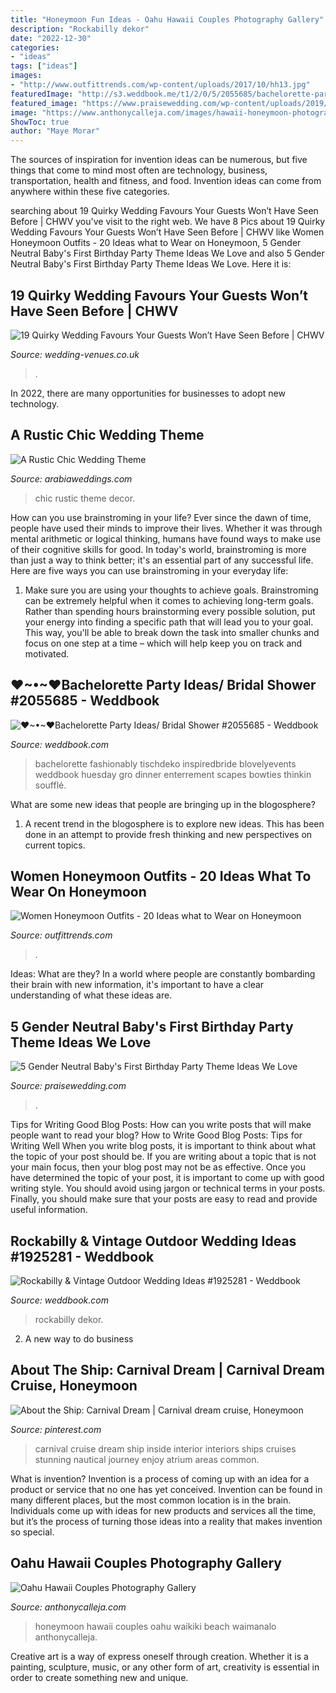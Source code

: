 ```yaml
---
title: "Honeymoon Fun Ideas - Oahu Hawaii Couples Photography Gallery"
description: "Rockabilly dekor"
date: "2022-12-30"
categories:
- "ideas"
tags: ["ideas"]
images:
- "http://www.outfittrends.com/wp-content/uploads/2017/10/hh13.jpg"
featuredImage: "http://s3.weddbook.me/t1/2/0/5/2055685/bachelorette-party-ideas-bridal-shower.jpg"
featured_image: "https://www.praisewedding.com/wp-content/uploads/2019/07/gender-neutral-first-birthday-profile.jpg"
image: "https://www.anthonycalleja.com/images/hawaii-honeymoon-photography-004big.jpg"
ShowToc: true
author: "Maye Morar"
---
```



The sources of inspiration for invention ideas can be numerous, but five things that come to mind most often are technology, business, transportation, health and fitness, and food. Invention ideas can come from anywhere within these five categories.

	

		
searching about 19 Quirky Wedding Favours Your Guests Won’t Have Seen Before | CHWV you've visit to the right web. We have 8 Pics about 19 Quirky Wedding Favours Your Guests Won’t Have Seen Before | CHWV like Women Honeymoon Outfits - 20 Ideas what to Wear on Honeymoon, 5 Gender Neutral Baby&#039;s First Birthday Party Theme Ideas We Love and also 5 Gender Neutral Baby&#039;s First Birthday Party Theme Ideas We Love. Here it is:
		
    
## 19 Quirky Wedding Favours Your Guests Won’t Have Seen Before | CHWV

<img loading=lazy src="https://www.wedding-venues.co.uk/sites/default/files/1.19-quirky-wedding-favours-that-your-guests-wont-have-seen-before.jpg" onerror="this.onerror=null;this.src='https://tse4.mm.bing.net/th?id=OIP.2cw9ffEla1XBORsG2IXFSAHaLH&amp;pid=15.1';" alt="19 Quirky Wedding Favours Your Guests Won’t Have Seen Before | CHWV">

_Source: wedding-venues.co.uk_

>. 

	

In 2022, there are many opportunities for businesses to adopt new technology.

    
## A Rustic Chic Wedding Theme

<img loading=lazy src="https://www.arabiaweddings.com/sites/default/files/tips/2015/02/rustic_chic_wedding_9.jpg" onerror="this.onerror=null;this.src='https://tse2.mm.bing.net/th?id=OIP.V17TfiDdrwrAqzSuH7R_1AAAAA&amp;pid=15.1';" alt="A Rustic Chic Wedding Theme">

_Source: arabiaweddings.com_

>chic rustic theme decor. 

	

How can you use brainstroming in your life?
Ever since the dawn of time, people have used their minds to improve their lives. Whether it was through mental arithmetic or logical thinking, humans have found ways to make use of their cognitive skills for good. In today's world, brainstroming is more than just a way to think better; it's an essential part of any successful life. Here are five ways you can use brainstroming in your everyday life: 
1) Make sure you are using your thoughts to achieve goals. Brainstroming can be extremely helpful when it comes to achieving long-term goals. Rather than spending hours brainstorming every possible solution, put your energy into finding a specific path that will lead you to your goal. This way, you'll be able to break down the task into smaller chunks and focus on one step at a time – which will help keep you on track and motivated.

    
## ♥~•~♥Bachelorette Party Ideas/ Bridal Shower #2055685 - Weddbook

<img loading=lazy src="http://s3.weddbook.me/t1/2/0/5/2055685/bachelorette-party-ideas-bridal-shower.jpg" onerror="this.onerror=null;this.src='https://tse3.mm.bing.net/th?id=OIP.y8EPiURCZoRh8pA9GvGjUgHaQx&amp;pid=15.1';" alt="♥~•~♥Bachelorette Party Ideas/ Bridal Shower #2055685 - Weddbook">

_Source: weddbook.com_

>bachelorette fashionably tischdeko inspiredbride blovelyevents weddbook huesday gro dinner enterrement scapes bowties thinkin soufflé. 

	

What are some new ideas that people are bringing up in the blogosphere?
1. A recent trend in the blogosphere is to explore new ideas. This has been done in an attempt to provide fresh thinking and new perspectives on current topics.

    
## Women Honeymoon Outfits - 20 Ideas What To Wear On Honeymoon

<img loading=lazy src="http://www.outfittrends.com/wp-content/uploads/2017/10/hh13.jpg" onerror="this.onerror=null;this.src='https://tse4.mm.bing.net/th?id=OIP.kURKE9Z03E2AaeSXnLq4xQHaLF&amp;pid=15.1';" alt="Women Honeymoon Outfits - 20 Ideas what to Wear on Honeymoon">

_Source: outfittrends.com_

>. 

	

Ideas: What are they?
In a world where people are constantly bombarding their brain with new information, it's important to have a clear understanding of what these ideas are.

    
## 5 Gender Neutral Baby&#039;s First Birthday Party Theme Ideas We Love

<img loading=lazy src="https://www.praisewedding.com/wp-content/uploads/2019/07/gender-neutral-first-birthday-profile.jpg" onerror="this.onerror=null;this.src='https://tse4.mm.bing.net/th?id=OIP.lKXpv7UbrJ-3nWx89WxK9gHaD4&amp;pid=15.1';" alt="5 Gender Neutral Baby&#039;s First Birthday Party Theme Ideas We Love">

_Source: praisewedding.com_

>. 

	

Tips for Writing Good Blog Posts: How can you write posts that will make people want to read your blog?
How to Write Good Blog Posts: Tips for Writing Well
When you write blog posts, it is important to think about what the topic of your post should be.  If you are writing about a topic that is not your main focus, then your blog post may not be as effective.  Once you have determined the topic of your post, it is important to come up with good writing style.  You should avoid using jargon or technical terms in your posts.  Finally, you should make sure that your posts are easy to read and provide useful information.

    
## Rockabilly &amp; Vintage Outdoor Wedding Ideas #1925281 - Weddbook

<img loading=lazy src="http://s4.weddbook.me/t1/1/9/2/1925281/rockabilly-vintage-outdoor-wedding-ideas.jpg" onerror="this.onerror=null;this.src='https://tse1.mm.bing.net/th?id=OIP.QR1M6hJh9thB1QLsXqlxfAHaLH&amp;pid=15.1';" alt="Rockabilly &amp; Vintage Outdoor Wedding Ideas #1925281 - Weddbook">

_Source: weddbook.com_

>rockabilly dekor. 

	

2. A new way to do business 

    
## About The Ship: Carnival Dream | Carnival Dream Cruise, Honeymoon

<img loading=lazy src="https://i.pinimg.com/originals/06/07/d8/0607d8d7207c15502495574df40ea40b.jpg" onerror="this.onerror=null;this.src='https://tse1.mm.bing.net/th?id=OIP.jXKEub07QaOg5cvWA-zOWAHaJ6&amp;pid=15.1';" alt="About the Ship: Carnival Dream | Carnival dream cruise, Honeymoon">

_Source: pinterest.com_

>carnival cruise dream ship inside interior interiors ships cruises stunning nautical journey enjoy atrium areas common. 

	

What is invention?
Invention is a process of coming up with an idea for a product or service that no one has yet conceived. Invention can be found in many different places, but the most common location is in the brain. Individuals come up with ideas for new products and services all the time, but it’s the process of turning those ideas into a reality that makes invention so special.

    
## Oahu Hawaii Couples Photography Gallery

<img loading=lazy src="https://www.anthonycalleja.com/images/hawaii-honeymoon-photography-004big.jpg" onerror="this.onerror=null;this.src='https://tse1.mm.bing.net/th?id=OIP.Sn6lf0KO_2Q76iYWBwnXKQHaE7&amp;pid=15.1';" alt="Oahu Hawaii Couples Photography Gallery">

_Source: anthonycalleja.com_

>honeymoon hawaii couples oahu waikiki beach waimanalo anthonycalleja. 

	

Creative art is a way of express oneself through creation. Whether it is a painting, sculpture, music, or any other form of art, creativity is essential in order to create something new and unique.


